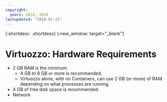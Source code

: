 ```yaml
---
copyright:
  years: 2014, 2018
lastupdated: "2018-01-11"
---
```

{:shortdesc: .shortdesc}
{:new_window: target="_blank"}

# Virtuozzo: Hardware Requirements

* 2 GB RAM is the minimum.
  * 4 GB to 8 GB or more is recommended.
  * Virtuozzo alone, with no Containers, can use 2 GB (or more) of RAM depending on what processes are running.
* 4 GB of free disk space is recommended.
* Network
